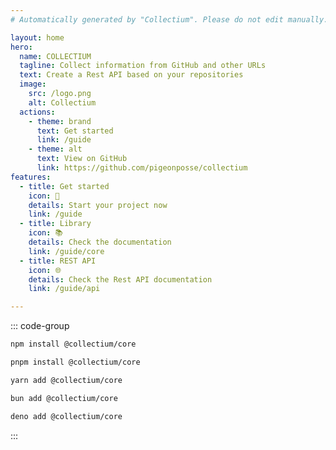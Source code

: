 ```yaml
---
# Automatically generated by "Collectium". Please do not edit manually.

layout: home
hero:
  name: COLLECTIUM
  tagline: Collect information from GitHub and other URLs
  text: Create a Rest API based on your repositories
  image:
    src: /logo.png
    alt: Collectium
  actions:
    - theme: brand
      text: Get started
      link: /guide
    - theme: alt
      text: View on GitHub
      link: https://github.com/pigeonposse/collectium
features:
  - title: Get started
    icon: 🏁
    details: Start your project now
    link: /guide
  - title: Library
    icon: 📚
    details: Check the documentation
    link: /guide/core
  - title: REST API
    icon: 🌐
    details: Check the Rest API documentation
    link: /guide/api

---
```


::: code-group

```bash [npm]
npm install @collectium/core
```

```bash [pnpm]
pnpm install @collectium/core
```

```bash [yarn]
yarn add @collectium/core
```

```bash [bun]
bun add @collectium/core
```

```bash [deno]
deno add @collectium/core
```

:::
